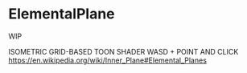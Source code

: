 # ElementalPlane
WIP

ISOMETRIC
GRID-BASED
TOON SHADER
WASD + POINT AND CLICK
https://en.wikipedia.org/wiki/Inner_Plane#Elemental_Planes

